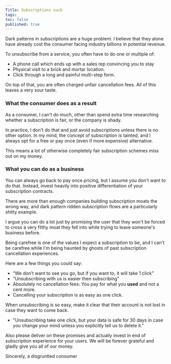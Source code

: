 ```yaml
---
Title: Subscriptions suck
tags: 
toc: false
published: true
---
```


Dark patterns in subscriptions are a huge problem. I believe that they alone have already cost the consumer facing industry billions in potential revenue.

To unsubscribe from a service, you often have to do one or multiple of:

- A phone call which ends up with a sales rep convincing you to stay
- Physical visit to a brick and mortar location.
- Click through a long and painful multi-step form.

On top of that, you are often charged unfair cancellation fees. 
All of this leaves a very sour taste.

### What the consumer does as a result

As a consumer, I can’t do much, other than spend extra time researching whether a subscription is fair, or the company is shady. 

In practice, I don't do that and just avoid subscriptions unless there is no other option. In my mind, the concept of subscription is tainted, and I always opt for a free or pay once (even if more expensive) alternative. 

This means a lot of otherwise completely fair subscription schemes miss out on my money.

### What you can do as a business

You can always go back to pay once pricing, but I assume you don't want to do that.
Instead, invest heavily into positive differentiation of your subscription contracts. 

There are more than enough companies building subscription moats the wrong way, and dark pattern ridden subscription flows are a particularly shitty example.

I argue you can do a lot just by promising the user that they won't be forced to cross a very filthy moat they fell into while trying to leave someone's business before.

 Being carefree is one of the values I expect a subscription to be, and I can't be carefree while I'm being haunted by ghosts of past subscription cancellation experiences.

Here are a few things you could say:

- “We don’t want to see you go, but if you want to, it will take 1 click”
- “Unsubscribing with us is easier then subscribing”
- Absolutely no cancellation fees: You pay for what you **used** and not a cent more.
- Cancelling your subscription is as easy as one click. 

When unsubscribing is so easy, make it clear that their account is not lost in case they want to come back.

- "Unsubscribing take one click, but your data is safe for 30 days in case you change your mind unless you explicitly tell us to delete it."

Also please deliver on these promises and actually invest in end of subscription experience for your users. We will be forever grateful and gladly give you all of our money.

Sincerely, a disgruntled consumer
